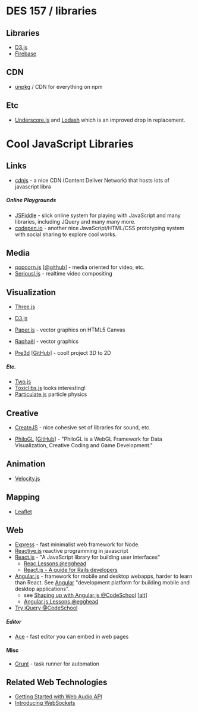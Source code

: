 # DES 157 / libraries

## Libraries

* [D3.js](libraries/d3)
* [Firebase](libraries/firebase)

## CDN

* [unpkg](https://unpkg.com/#/) / CDN for everything on npm

## Etc

* [Underscore.js](http://underscorejs.org/) and [Lodash](https://lodash.com/) which is an improved drop in replacement.

# Cool JavaScript Libraries

## Links

* [cdnjs](https://cdnjs.com/libraries) - a nice CDN (Content Deliver Network) that hosts lots of javascript libra

##### Online Playgrounds

* [JSFiddle](http://jsfiddle.net/) - slick online system for playing with JavaScript and many libraries, including JQuery and many many more.
* [codepen.io](http://codepen.io/) - another nice JavaScript/HTML/CSS prototyping system with social sharing to explore cool works.

## Media

* [popcorn.js](http://popcornjs.org/) [[@github](https://github.com/mozilla/popcorn-js)] - media oriented for video, etc.
* [Seriousl.js](https://github.com/brianchirls/Seriously.js) - realtime video compositing

## Visualization

* [Three.js](three.js)
* [D3.js](d3.js)

* [Paper.js](http://paperjs.org/about/) - vector graphics on HTML5 Canvas
* [Raphaël](http://raphaeljs.com/) - vector graphics

* [Pre3d](http://ich.deanmcnamee.com/pre3d/) [[GitHub](https://github.com/deanm/pre3d)] - cool! project 3D to 2D

##### Etc.

* [Two.js](http://jonobr1.github.io/two.js/)
* [Toxiclibs.js](http://haptic-data.com/toxiclibsjs) looks interesting!
* [Particulate.js](https://particulatejs.org/) particle physics

## Creative

* [CreateJS](http://www.createjs.com/) - nice cohesive set of libraries for sound, etc.

* [PhiloGL](http://www.senchalabs.org/philogl/) [[GitHub](https://github.com/senchalabs/philogl)] - "PhiloGL is a WebGL Framework for Data Visualization, Creative Coding and Game Development."

## Animation

* [Velocity.js](http://julian.com/research/velocity/)

## Mapping

* [Leaflet](http://leafletjs.com/)

## Web

* [Express](http://expressjs.com/) - fast minimalist web framework for Node.
* [Reactive.js](https://github.com/mattbaker/Reactive.js) reactive programming in javascript
* [React.js](https://facebook.github.io/react/) - "A JavaScript library for building user interfaces"
    * [Reac Lessons @egghead](https://egghead.io/technologies/react) 
    * [React.js - A guide for Rails developers](https://www.airpair.com/reactjs/posts/reactjs-a-guide-for-rails-developers) 
* [Angular.js](https://angularjs.org/) - framework for mobile and desktop webapps, harder to learn than React. See [Angular](https://angular.io/) "development platform for building mobile and desktop applications".
    * see [Shaping up with Angular.js @CodeSchool](https://www.codeschool.com/courses/shaping-up-with-angular-js) [[alt](http://campus.codeschool.com/courses/shaping-up-with-angular-js/intro)]
    * [Angular.js Lessons @egghead](https://egghead.io/technologies/angularjs)
* [Try jQuery @CodeSchool](https://www.codeschool.com/courses/try-jquery)

##### Editor

* [Ace](https://ace.c9.io/) - fast editor you can embed in web pages

#### Misc

* [Grunt](http://gruntjs.com/) - task runner for automation

## Related Web Technologies

* [Getting Started with Web Audio API](http://www.html5rocks.com/en/tutorials/webaudio/intro/)
* [Introducing WebSockets](http://www.html5rocks.com/en/tutorials/websockets/basics/)
